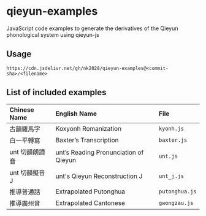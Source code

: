 # qieyun-examples

JavaScript code examples to generate the derivatives of the Qieyun phonological system using qieyun-js

## Usage

```
https://cdn.jsdelivr.net/gh/nk2028/qieyun-examples@<commit-sha>/<filename>
```

## List of included examples

Chinese Name | English Name | File
:- | :- | :-
古韻羅馬字 | Koxyonh Romanization | `kyonh.js`
白一平轉寫 | Baxter’s Transcription | `baxter.js`
unt 切韻朗讀音 | unt’s Reading Pronunciation of Qieyun | `unt.js`
unt 切韻擬音 J | unt's Qieyun Reconstruction J | `unt_j.js`
推導普通話 | Extrapolated Putonghua | `putonghua.js`
推導廣州音 | Extrapolated Cantonese | `gwongzau.js`
